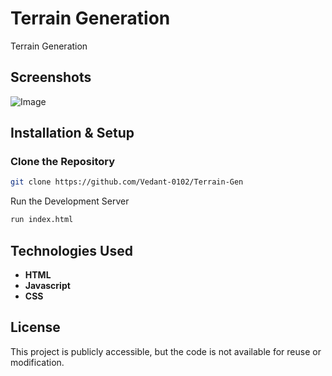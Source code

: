 # Terrain Generation

Terrain Generation 

## Screenshots

![Image]()


## Installation & Setup

### Clone the Repository
```sh
git clone https://github.com/Vedant-0102/Terrain-Gen
```

Run the Development Server
```sh
run index.html
```

## Technologies Used
- **HTML**
- **Javascript** 
- **CSS**

## License
This project is publicly accessible, but the code is not available for reuse or modification.